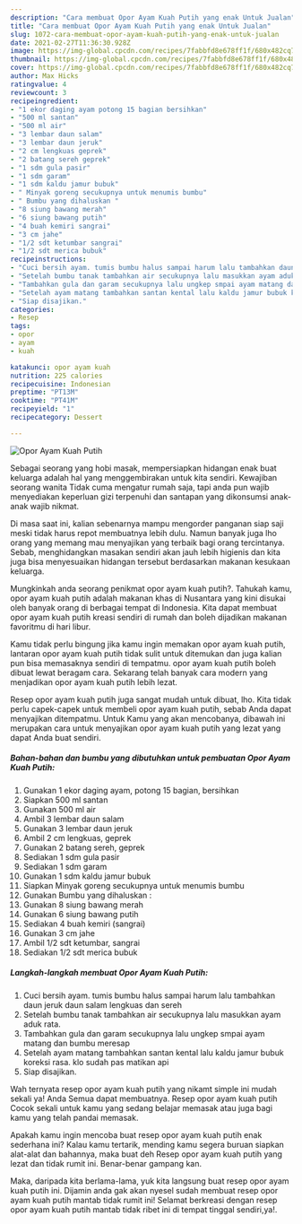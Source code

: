 ```yaml
---
description: "Cara membuat Opor Ayam Kuah Putih yang enak Untuk Jualan"
title: "Cara membuat Opor Ayam Kuah Putih yang enak Untuk Jualan"
slug: 1072-cara-membuat-opor-ayam-kuah-putih-yang-enak-untuk-jualan
date: 2021-02-27T11:36:30.928Z
image: https://img-global.cpcdn.com/recipes/7fabbfd8e678ff1f/680x482cq70/opor-ayam-kuah-putih-foto-resep-utama.jpg
thumbnail: https://img-global.cpcdn.com/recipes/7fabbfd8e678ff1f/680x482cq70/opor-ayam-kuah-putih-foto-resep-utama.jpg
cover: https://img-global.cpcdn.com/recipes/7fabbfd8e678ff1f/680x482cq70/opor-ayam-kuah-putih-foto-resep-utama.jpg
author: Max Hicks
ratingvalue: 4
reviewcount: 3
recipeingredient:
- "1 ekor daging ayam potong 15 bagian bersihkan"
- "500 ml santan"
- "500 ml air"
- "3 lembar daun salam"
- "3 lembar daun jeruk"
- "2 cm lengkuas geprek"
- "2 batang sereh geprek"
- "1 sdm gula pasir"
- "1 sdm garam"
- "1 sdm kaldu jamur bubuk"
- " Minyak goreng secukupnya untuk menumis bumbu"
- " Bumbu yang dihaluskan "
- "8 siung bawang merah"
- "6 siung bawang putih"
- "4 buah kemiri sangrai"
- "3 cm jahe"
- "1/2 sdt ketumbar sangrai"
- "1/2 sdt merica bubuk"
recipeinstructions:
- "Cuci bersih ayam. tumis bumbu halus sampai harum lalu tambahkan daun jeruk daun salam lengkuas dan sereh"
- "Setelah bumbu tanak tambahkan air secukupnya lalu masukkan ayam aduk rata."
- "Tambahkan gula dan garam secukupnya lalu ungkep smpai ayam matang dan bumbu meresap"
- "Setelah ayam matang tambahkan santan kental lalu kaldu jamur bubuk koreksi rasa. klo sudah pas matikan api"
- "Siap disajikan."
categories:
- Resep
tags:
- opor
- ayam
- kuah

katakunci: opor ayam kuah 
nutrition: 225 calories
recipecuisine: Indonesian
preptime: "PT13M"
cooktime: "PT41M"
recipeyield: "1"
recipecategory: Dessert

---
```



![Opor Ayam Kuah Putih](https://img-global.cpcdn.com/recipes/7fabbfd8e678ff1f/680x482cq70/opor-ayam-kuah-putih-foto-resep-utama.jpg)

Sebagai seorang yang hobi masak, mempersiapkan hidangan enak buat keluarga adalah hal yang menggembirakan untuk kita sendiri. Kewajiban seorang  wanita Tidak cuma mengatur rumah saja, tapi anda pun wajib menyediakan keperluan gizi terpenuhi dan santapan yang dikonsumsi anak-anak wajib nikmat.

Di masa  saat ini, kalian sebenarnya mampu mengorder panganan siap saji meski tidak harus repot membuatnya lebih dulu. Namun banyak juga lho orang yang memang mau menyajikan yang terbaik bagi orang tercintanya. Sebab, menghidangkan masakan sendiri akan jauh lebih higienis dan kita juga bisa menyesuaikan hidangan tersebut berdasarkan makanan kesukaan keluarga. 



Mungkinkah anda seorang penikmat opor ayam kuah putih?. Tahukah kamu, opor ayam kuah putih adalah makanan khas di Nusantara yang kini disukai oleh banyak orang di berbagai tempat di Indonesia. Kita dapat membuat opor ayam kuah putih kreasi sendiri di rumah dan boleh dijadikan makanan favoritmu di hari libur.

Kamu tidak perlu bingung jika kamu ingin memakan opor ayam kuah putih, lantaran opor ayam kuah putih tidak sulit untuk ditemukan dan juga kalian pun bisa memasaknya sendiri di tempatmu. opor ayam kuah putih boleh dibuat lewat beragam cara. Sekarang telah banyak cara modern yang menjadikan opor ayam kuah putih lebih lezat.

Resep opor ayam kuah putih juga sangat mudah untuk dibuat, lho. Kita tidak perlu capek-capek untuk membeli opor ayam kuah putih, sebab Anda dapat menyajikan ditempatmu. Untuk Kamu yang akan mencobanya, dibawah ini merupakan cara untuk menyajikan opor ayam kuah putih yang lezat yang dapat Anda buat sendiri.

<!--inarticleads1-->

##### Bahan-bahan dan bumbu yang dibutuhkan untuk pembuatan Opor Ayam Kuah Putih:

1. Gunakan 1 ekor daging ayam, potong 15 bagian, bersihkan
1. Siapkan 500 ml santan
1. Gunakan 500 ml air
1. Ambil 3 lembar daun salam
1. Gunakan 3 lembar daun jeruk
1. Ambil 2 cm lengkuas, geprek
1. Gunakan 2 batang sereh, geprek
1. Sediakan 1 sdm gula pasir
1. Sediakan 1 sdm garam
1. Gunakan 1 sdm kaldu jamur bubuk
1. Siapkan  Minyak goreng secukupnya untuk menumis bumbu
1. Gunakan  Bumbu yang dihaluskan :
1. Gunakan 8 siung bawang merah
1. Gunakan 6 siung bawang putih
1. Sediakan 4 buah kemiri (sangrai)
1. Gunakan 3 cm jahe
1. Ambil 1/2 sdt ketumbar, sangrai
1. Sediakan 1/2 sdt merica bubuk




<!--inarticleads2-->

##### Langkah-langkah membuat Opor Ayam Kuah Putih:

1. Cuci bersih ayam. tumis bumbu halus sampai harum lalu tambahkan daun jeruk daun salam lengkuas dan sereh
1. Setelah bumbu tanak tambahkan air secukupnya lalu masukkan ayam aduk rata.
1. Tambahkan gula dan garam secukupnya lalu ungkep smpai ayam matang dan bumbu meresap
1. Setelah ayam matang tambahkan santan kental lalu kaldu jamur bubuk koreksi rasa. klo sudah pas matikan api
1. Siap disajikan.




Wah ternyata resep opor ayam kuah putih yang nikamt simple ini mudah sekali ya! Anda Semua dapat membuatnya. Resep opor ayam kuah putih Cocok sekali untuk kamu yang sedang belajar memasak atau juga bagi kamu yang telah pandai memasak.

Apakah kamu ingin mencoba buat resep opor ayam kuah putih enak sederhana ini? Kalau kamu tertarik, mending kamu segera buruan siapkan alat-alat dan bahannya, maka buat deh Resep opor ayam kuah putih yang lezat dan tidak rumit ini. Benar-benar gampang kan. 

Maka, daripada kita berlama-lama, yuk kita langsung buat resep opor ayam kuah putih ini. Dijamin anda gak akan nyesel sudah membuat resep opor ayam kuah putih mantab tidak rumit ini! Selamat berkreasi dengan resep opor ayam kuah putih mantab tidak ribet ini di tempat tinggal sendiri,ya!.

